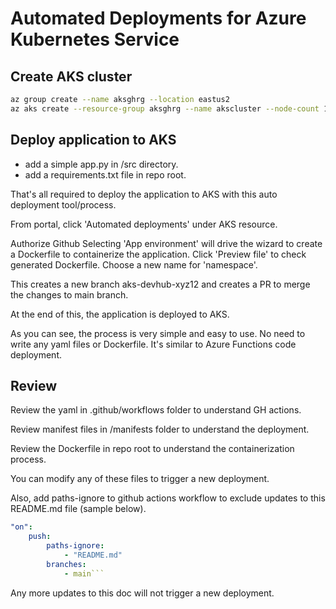 # Automated Deployments for Azure Kubernetes Service   


## Create AKS cluster 

```bash
az group create --name aksghrg --location eastus2
az aks create --resource-group aksghrg --name akscluster --node-count 1
```


## Deploy application to AKS

- add a simple app.py in /src directory. 
- add a requirements.txt file in repo root.  

That's all required to deploy the application to AKS with this auto deployment tool/process.

From portal,  click 'Automated deployments' under AKS resource.

Authorize Github 
Selecting 'App environment' will drive the wizard to create a Dockerfile to containerize the application. 
Click 'Preview file' to check generated Dockerfile. 
Choose a new name for 'namespace'. 

This creates a new branch  aks-devhub-xyz12 and creates a PR to merge the changes to main branch.  


At the end of this, the application is deployed to AKS. 

As you can see, the process is very simple and easy to use. No need to write any yaml files or Dockerfile. It's similar to Azure Functions code deployment. 


## Review  

Review the yaml in .github/workflows folder to understand GH actions.   

Review manifest files in /manifests folder to understand the deployment.  

Review the Dockerfile in repo root to understand the containerization process.  

You can modify any of these files to trigger a new deployment. 

Also, add paths-ignore to github actions workflow to exclude updates to this README.md file (sample below). 

```yaml
"on":
    push:
        paths-ignore:
            - "README.md"
        branches:
            - main```

```

Any more updates to this doc will not trigger a new deployment.